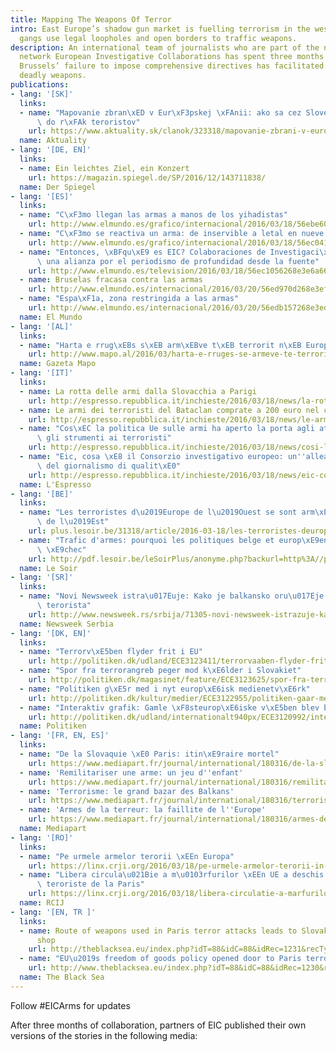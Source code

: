 ```yaml
---
title: Mapping The Weapons Of Terror
intro: East Europe’s shadow gun market is fuelling terrorism in the west, as criminal
  gangs use legal loopholes and open borders to traffic weapons.
description: An international team of journalists who are part of the newly established
  network European Investigative Collaborations has spent three months detailing how
  Brussels’ failure to impose comprehensive directives has facilitated the sale of
  deadly weapons.
publications:
- lang: '[SK]'
  links:
  - name: "Mapovanie zbran\xED v Eur\xF3pskej \xFAnii: ako sa cez Slovensko dostali\
      \ do r\xFAk teroristov"
    url: https://www.aktuality.sk/clanok/323318/mapovanie-zbrani-v-europskej-unii-ako-sa-cez-slovensko-dostali-do-ruk-teroristov/
  name: Aktuality
- lang: '[DE, EN]'
  links:
  - name: Ein leichtes Ziel, ein Konzert
    url: https://magazin.spiegel.de/SP/2016/12/143711838/
  name: Der Spiegel
- lang: '[ES]'
  links:
  - name: "C\xF3mo llegan las armas a manos de los yihadistas"
    url: http://www.elmundo.es/grafico/internacional/2016/03/18/56ebe60b268e3e71408b466f.html
  - name: "C\xF3mo se reactiva un arma: de inservible a letal en nueve pasos"
    url: http://www.elmundo.es/grafico/internacional/2016/03/18/56ec0416268e3e36488b45c4.html
  - name: "Entonces, \xBFqu\xE9 es EIC? Colaboraciones de Investigaci\xF3n en Europa:\
      \ una alianza por el periodismo de profundidad desde la fuente"
    url: http://www.elmundo.es/television/2016/03/18/56ec1056268e3e6a668b45cd.html
  - name: Bruselas fracasa contra las armas
    url: http://www.elmundo.es/internacional/2016/03/20/56ed970d268e3ef86f8b45c0.html
  - name: "Espa\xF1a, zona restringida a las armas"
    url: http://www.elmundo.es/internacional/2016/03/20/56edb157268e3eda188b4676.html
  name: El Mundo
- lang: '[AL]'
  links:
  - name: "Harta e rrug\xEBs s\xEB arm\xEBve t\xEB terrorit n\xEB Europ\xEB"
    url: http://www.mapo.al/2016/03/harta-e-rruges-se-armeve-te-terrorit-ne-europe
  name: Gazeta Mapo
- lang: '[IT]'
  links:
  - name: La rotta delle armi dalla Slovacchia a Parigi
    url: http://espresso.repubblica.it/inchieste/2016/03/18/news/la-rotta-delle-armi-dalla-slovacchia-a-parigi-1.254589?ref=twhe&twitter_card=20160318193508
  - name: Le armi dei terroristi del Bataclan comprate a 200 euro nel cuore d'Europa
    url: http://espresso.repubblica.it/inchieste/2016/03/18/news/le-armi-dei-terroristi-del-bataclan-comprate-a-200-euro-nel-cuore-d-europa-1.254583
  - name: "Cos\xEC la politica Ue sulle armi ha aperto la porta agli attentati e dato\
      \ gli strumenti ai terroristi"
    url: http://espresso.repubblica.it/inchieste/2016/03/18/news/cosi-la-politica-ue-sulle-armi-ha-aperto-la-porta-agli-attentati-e-dato-gli-strumenti-ai-terroristi-1.254572
  - name: "Eic, cosa \xE8 il Consorzio investigativo europeo: un''alleanza in nome\
      \ del giornalismo di qualit\xE0"
    url: http://espresso.repubblica.it/inchieste/2016/03/18/news/eic-cosa-e-il-consorzio-investigativo-europeo-un-alleanza-in-nome-del-giornalismo-di-qualita-1.254570
  name: L'Espresso
- lang: '[BE]'
  links:
  - name: "Les terroristes d\u2019Europe de l\u2019Ouest se sont arm\xE9s en Europe\
      \ de l\u2019Est"
    url: plus.lesoir.be/31318/article/2016-03-18/les-terroristes-deurope-de-louest-se-sont-armes-en-europe-de-lest
  - name: "Trafic d'armes: pourquoi les politiques belge et europ\xE9enne sont un\
      \ \xE9chec"
    url: http://pdf.lesoir.be/leSoirPlus/anonyme.php?backurl=http%3A//plus.lesoir.be/31627/article/2016-03-20/trafics-darmes-la-belgique-lun-des-ventres-mous-deurope-de-louest
  name: Le Soir
- lang: '[SR]'
  links:
  - name: "Novi Newsweek istra\u017Euje: Kako je balkansko oru\u017Eje dospelo u ruke\
      \ terorista"
    url: http://www.newsweek.rs/srbija/71305-novi-newsweek-istrazuje-kako-je-balkansko-oruzje-dospelo-u-ruke-terorista.html
  name: Newsweek Serbia
- lang: '[DK, EN]'
  links:
  - name: "Terrorv\xE5ben flyder frit i EU"
    url: http://politiken.dk/udland/ECE3123411/terrorvaaben-flyder-frit-i-eu/
  - name: "Spor fra terrorangreb peger mod k\xE6lder i Slovakiet"
    url: http://politiken.dk/magasinet/feature/ECE3123625/spor-fra-terrorangreb-peger-mod-kaelder-i-slovakiet/
  - name: "Politiken g\xE5r med i nyt europ\xE6isk medienetv\xE6rk"
    url: http://politiken.dk/kultur/medier/ECE3122955/politiken-gaar-med-i-nyt-europaeisk-medienetvaerk/
  - name: "Interaktiv grafik: Gamle \xF8steurop\xE6iske v\xE5ben blev brugt ved Paris-terror"
    url: http://politiken.dk/udland/internationalt940px/ECE3120992/interaktiv-grafik-gamle-oesteuropaeiske-vaaben-blev-brugt-ved-paris-terror/
  name: Politiken
- lang: '[FR, EN, ES]'
  links:
  - name: "De la Slovaquie \xE0 Paris: itin\xE9raire mortel"
    url: https://www.mediapart.fr/journal/international/180316/de-la-slovaquie-paris-itineraire-mortel
  - name: 'Remilitariser une arme: un jeu d''enfant'
    url: https://www.mediapart.fr/journal/international/180316/remilitariser-une-arme-un-jeu-denfant
  - name: 'Terrorisme: le grand bazar des Balkans'
    url: https://www.mediapart.fr/journal/international/180316/terrorisme-le-grand-bazar-des-balkans
  - name: 'Armes de la terreur: la faillite de l''Europe'
    url: https://www.mediapart.fr/journal/international/180316/armes-de-la-terreur-la-faillite-de-leurope
  name: Mediapart
- lang: '[RO]'
  links:
  - name: "Pe urmele armelor terorii \xEEn Europa"
    url: https://linx.crji.org/2016/03/18/pe-urmele-armelor-terorii-in-europa/
  - name: "Libera circula\u021Bie a m\u0103rfurilor \xEEn UE a deschis calea atacurilor\
      \ teroriste de la Paris"
    url: https://linx.crji.org/2016/03/18/libera-circulatie-a-marfurilor-in-ue-a-deschis-calea-atacurilor-teroriste-de-la-paris/
  name: RCIJ
- lang: '[EN, TR ]'
  links:
  - name: Route of weapons used in Paris terror attacks leads to Slovak online gun
      shop
    url: http://theblacksea.eu/index.php?idT=88&idC=88&idRec=1231&recType=story
  - name: "EU\u2019s freedom of goods policy opened door to Paris terror attacks"
    url: http://www.theblacksea.eu/index.php?idT=88&idC=88&idRec=1230&recType=multimedia
  name: The Black Sea
---
```


Follow #EICArms for updates

After three months of collaboration, partners of EIC published their own versions of the stories in the following media:
